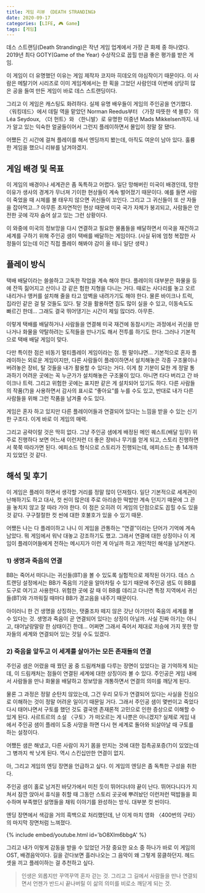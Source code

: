 ```yaml
---
title: 게임 리뷰 《DEATH STRANDING》
date: 2020-09-17
categories: [LIFE, 🎮 Game]
tags: [게임]
---
```


데스 스트랜딩(Death Stranding)은 작년 게임 업계에서 가장 큰 화제 중 하나였다. 2019년 최다 GOTY(Game of the Year) 수상작으로 꼽힐 만큼 좋은 평가를 받은 게임.

이 게임이 더 유명했던 이유는 게임 제작자 코지마 히데오의 야심작이기 때문이다. 이 사람은 메탈기어 시리즈로 이미 게임계에서는 한 획을 그었던 사람인데 이번에 상당히 많은 공을 들여 만든 게임이 바로 데스 스트랜딩이다.

그리고 이 게임은 캐스팅도 화려하다. 실제 유명 배우들이 게임의 주인공을 연기했다. 〈워킹데드〉에서 데릴 역을 맡았던 Norman Reedus부터 〈가장 따뜻한 색 블루〉의 Léa Seydoux, 〈더 헌트〉와 〈한니발〉로 유명한 미중년 Mads Mikkelsen까지. 내가 알고 있는 익숙한 얼굴들이어서 그런지 플레이하면서 몰입이 정말 잘 됐다.

어쨌든 긴 시간에 걸쳐 플레이를 해서 엔딩까지 봤는데, 아직도 여운이 남아 있다. 훌륭한 게임을 했으니 리뷰를 남겨야겠지.

## 게임 배경 및 목표

이 게임의 배경이나 세계관은 좀 독특하고 어렵다. 일단 망해버린 미국이 배경인데, 망한 이유가 생사의 경계가 무너져 기이한 현상들이 계속 벌어졌기 때문이다. 예를 들면 사람이 죽었을 때 시체를 불 태우지 않으면 귀신들이 꼬인다. 그리고 그 귀신들이 또 산 자들을 잡아먹고…? 아무튼 초자연적인 현상 때문에 미국 국가 자체가 붕괴되고, 사람들은 안전한 곳에 각자 숨어 살고 있는 그런 상황이다.

이 와중에 미국의 정보망을 다시 연결하고 필요한 물품들을 배달하면서 미국을 재건하고 세계를 구하기 위해 주인공 샘이 택배를 배달하는 게임이다. (사실 뒤에 엄청 복잡한 사정들이 있는데 이건 직접 플레이 해봐야 감이 올 테니 일단 생략.)

## 플레이 방식

택배 배달이라는 쓸쓸하고 고독한 작업을 계속 해야 한다. 플레이의 대부분은 화물을 등에 잔뜩 짊어지고 산이나 강 같은 험한 지형을 다니는 거다. 때로는 사다리를 놓고 오르내리거나 앵커를 설치해 줄을 타고 암벽을 내려가기도 해야 한다. 물론 바이크나 트럭, 집라인 같은 걸 탈 것들도 있다. 탈 것을 활용하면 짐도 많이 실을 수 있고, 이동속도도 빠르긴 한데… 그래도 결국 뛰어댕기는 시간이 제일 많더라. 아무튼.

이렇게 택배를 배달하거나 사람들을 연결해 미국 재건에 동참시키는 과정에서 귀신을 만나거나 화물을 약탈하려는 도적들을 만나기도 해서 전투를 하기도 한다. 그러나 기본적으로 택배 배달 게임이 맞다.

다만 특이한 점은 비동기 멀티플레이 게임이라는 점. 뭔 말이냐면… 기본적으로 혼자 플레이하는 외로운 게임이지만, 다른 사람들이 플레이하면서 설치해놓은 각종 구조물이나 버려놓은 장비, 탈 것들을 내가 활용할 수 있다는 거다. 이게 참 기분이 묘한 게 정말 통과하기 어려운 곳에는 꼭 누군가가 설치해놓은 구조물이 있다. 아니면 타다 버리고 간 바이크나 트럭. 그리고 위험한 곳에는 표지판 같은 게 설치되어 있기도 하다. 다른 사람들의 작품(?)을 사용하면서 감사의 표시로 “좋아요”를 누를 수도 있고, 반대로 내가 다른 사람들을 위해 그런 작품을 남겨줄 수도 있다.

게임은 혼자 하고 있지만 다른 플레이어들과 연결되어 있다는 느낌을 받을 수 있는 신기한 구조다. 이게 바로 이 게임의 매력.

그리고 공략이랄 것은 딱히 없다. 그냥 주인공 샘에게 배정된 메인 퀘스트(배달 임무) 위주로 진행하다 보면 어느새 이런저런 더 좋은 장비나 무기를 얻게 되고, 스토리 진행하면서 쭉쭉 따라가면 된다. 에피소드 형식으로 스토리가 진행되는데, 에피소드는 총 14개까지 있었던 것 같다.

## 해석 및 후기

이 게임은 플레이 하면서 생각할 거리를 정말 많이 던져줬다. 일단 기본적으로 세계관이 난해하기도 하고 대사, 컷 씬이 많은데 주로 아리송한 떡밥만 계속 던지기 때문에 그 끈을 놓치지 않고 잘 따라 가야 한다. 이 점은 오히려 이 게임의 단점으로도 꼽힐 수도 있을 것 같다. 구구절절한 컷 씬에 대한 호불호가 있을 수 있기 때문.

어쨌든 나는 다 플레이하고 나니 이 게임을 관통하는 “연결”이라는 단어가 기억에 계속 남았다. 뭐 게임에서 워낙 대놓고 강조하기도 했고. 그래서 연결에 대한 상징이나 이 게임이 플레이어들에게 전하는 메시지가 이런 게 아닐까 하고 개인적인 해석을 남겨본다.

### 1) 생명과 죽음의 연결

BB는 죽어서 떠다니는 귀신들(BT)을 볼 수 있도록 실험적으로 제작된 아기다. 데스 스트랜딩 설정에서는 BB가 죽음의 기운을 알아차릴 수 있기 때문에 주인공 샘도 이 BB를 도구로 여기고 사용한다. 위험한 곳에 갈 때 이 BB를 데리고 다니면 특정 지역에서 귀신들(BT)와 가까워질 때마다 BB가 경고음을 내주기 때문이다.

아이러니 한 건 생명을 상징하는, 탯줄조차 떼지 않은 갓난 아기만이 죽음의 세계를 볼 수 있다는 것. 생명과 죽음이 곧 연결되어 있다는 상징이 아닐까. 사실 진짜 아기는 아니고, 태어날랑말랑 한 상태이긴 한데… 어쩌면 그래서 죽어서 제대로 저승에 가지 못한 망자들의 세계와 연결되어 있는 것일 수도 있겠다.

### 2) 죽음을 앞두고 이 세계를 살아가는 모든 존재들의 연결

주인공 샘은 어렸을 때 꿨던 꿈 중 드림캐쳐를 다루는 장면이 있었다는 걸 기억하게 되는데, 이 드림캐처는 점들이 연결된 세계에 대한 상징이라 볼 수 있다. 주인공은 게임 내에서 사람들을 만나 화물을 배달하고 정보망을 개통하면서 연결의 의미를 깨닫게 된다.

물론 그 과정은 정말 순탄치 않았는데, 그건 우리 모두가 연결되어 있다는 사실을 진심으로 이해하는 것이 정말 어려운 일이기 때문일 거다. 그래서 주인공 샘이 몇번이고 죽었다 다시 태어나면서 구토를 했던 것도 결국엔 존재론적 고민으로 인한 증상으로 이해할 수 있게 된다. 사르트르의 소설 〈구토〉가 떠오르는 게 나뿐은 아니겠지? 실제로 게임 내에서 주인공 샘이 플레이 도중 사망을 하면 다시 현 세계로 돌아와 되살아날 때 구토를 하는 설정이다.

어쨌든 샘은 해냈고, 다른 사람이 자기 몸을 만지는 것에 대한 접촉공포증(?)이 있었는데 그 병까지 싹 낫게 된다. 역시 스킨십만한 연결이 없지.

아, 그리고 게임의 엔딩 장면을 언급하고 싶다. 이 게임의 엔딩은 좀 독특한 구성을 취한다.

주인공 샘이 홀로 남겨진 바닷가에서 미친 듯이 뛰어다녀야 끝이 난다. 뛰어다니다가 지쳐서 잠깐 앉아서 휴식을 취할 때 그동안 스토리 곳곳에 뿌려놨던 이런저런 떡밥들을 회수하며 부족했던 설명들을 채워 이야기를 완성하는 방식. 대부분 컷 씬이다.

엔딩 장면에서 색감을 거의 흑백으로 처리했던데, 난 이게 마치 영화 〈400번의 구타〉의 마지막 장면처럼 느껴졌다.

{% include embed/youtube.html id='bO8XIm6bbgA' %}

그리고 내가 이렇게 감동을 받을 수 있었던 가장 중요한 요소 중 하나가 바로 이 게임의 OST, 배경음악이다. 길을 걷다보면 흘러나오는 그 음악이 왜 그렇게 뭉클하던지. 헤드셋을 끼고 플레이하는 걸 추천하고 싶다.

>인생은 외롭지만 꾸역꾸역 혼자 걷는 것. 그리고 그 길에서 사람들을 만나 연결되면서 언젠가 반드시 끝나버릴 이 삶의 의미를 비로소 깨닫게 되는 것.
